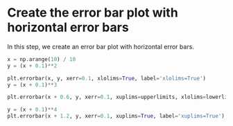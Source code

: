 # Create the error bar plot with horizontal error bars

In this step, we create an error bar plot with horizontal error bars.

```python
x = np.arange(10) / 10
y = (x + 0.1)**2

plt.errorbar(x, y, xerr=0.1, xlolims=True, label='xlolims=True')
y = (x + 0.1)**3

plt.errorbar(x + 0.6, y, xerr=0.1, xuplims=upperlimits, xlolims=lowerlimits, label='subsets of xuplims and xlolims')

y = (x + 0.1)**4
plt.errorbar(x + 1.2, y, xerr=0.1, xuplims=True, label='xuplims=True')
```
